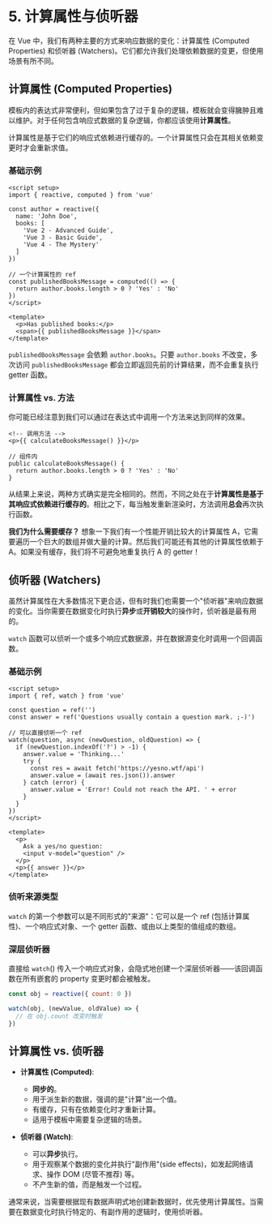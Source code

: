 # 5. 计算属性与侦听器

在 Vue 中，我们有两种主要的方式来响应数据的变化：计算属性 (Computed Properties) 和侦听器 (Watchers)。它们都允许我们处理依赖数据的变更，但使用场景有所不同。

## 计算属性 (Computed Properties)

模板内的表达式非常便利，但如果包含了过于复杂的逻辑，模板就会变得臃肿且难以维护。对于任何包含响应式数据的复杂逻辑，你都应该使用**计算属性**。

计算属性是基于它们的响应式依赖进行缓存的。一个计算属性只会在其相关依赖变更时才会重新求值。

### 基础示例

```vue
<script setup>
import { reactive, computed } from 'vue'

const author = reactive({
  name: 'John Doe',
  books: [
    'Vue 2 - Advanced Guide',
    'Vue 3 - Basic Guide',
    'Vue 4 - The Mystery'
  ]
})

// 一个计算属性的 ref
const publishedBooksMessage = computed(() => {
  return author.books.length > 0 ? 'Yes' : 'No'
})
</script>

<template>
  <p>Has published books:</p>
  <span>{{ publishedBooksMessage }}</span>
</template>
```

`publishedBooksMessage` 会依赖 `author.books`。只要 `author.books` 不改变，多次访问 `publishedBooksMessage` 都会立即返回先前的计算结果，而不会重复执行 getter 函数。

### 计算属性 vs. 方法

你可能已经注意到我们可以通过在表达式中调用一个方法来达到同样的效果。

```vue
<!-- 调用方法 -->
<p>{{ calculateBooksMessage() }}</p>

// 组件内
public calculateBooksMessage() {
  return author.books.length > 0 ? 'Yes' : 'No'
}
```

从结果上来说，两种方式确实是完全相同的。然而，不同之处在于**计算属性是基于其响应式依赖进行缓存的**。相比之下，每当触发重新渲染时，方法调用**总会**再次执行函数。

**我们为什么需要缓存？** 想象一下我们有一个性能开销比较大的计算属性 A，它需要遍历一个巨大的数组并做大量的计算。然后我们可能还有其他的计算属性依赖于 A。如果没有缓存，我们将不可避免地重复执行 A 的 getter！

## 侦听器 (Watchers)

虽然计算属性在大多数情况下更合适，但有时我们也需要一个"侦听器"来响应数据的变化。当你需要在数据变化时执行**异步**或**开销较大**的操作时，侦听器是最有用的。

`watch` 函数可以侦听一个或多个响应式数据源，并在数据源变化时调用一个回调函数。

### 基础示例

```vue
<script setup>
import { ref, watch } from 'vue'

const question = ref('')
const answer = ref('Questions usually contain a question mark. ;-)')

// 可以直接侦听一个 ref
watch(question, async (newQuestion, oldQuestion) => {
  if (newQuestion.indexOf('?') > -1) {
    answer.value = 'Thinking...'
    try {
      const res = await fetch('https://yesno.wtf/api')
      answer.value = (await res.json()).answer
    } catch (error) {
      answer.value = 'Error! Could not reach the API. ' + error
    }
  }
})
</script>

<template>
  <p>
    Ask a yes/no question:
    <input v-model="question" />
  </p>
  <p>{{ answer }}</p>
</template>
```

### 侦听来源类型

`watch` 的第一个参数可以是不同形式的"来源"：它可以是一个 ref (包括计算属性)、一个响应式对象、一个 getter 函数、或由以上类型的值组成的数组。

### 深层侦听器

直接给 `watch`() 传入一个响应式对象，会隐式地创建一个深层侦听器——该回调函数在所有嵌套的 property 变更时都会被触发。

```js
const obj = reactive({ count: 0 })

watch(obj, (newValue, oldValue) => {
  // 在 obj.count 改变时触发
})
```

## 计算属性 vs. 侦听器

-   **计算属性 (Computed)**:
    -   **同步的**。
    -   用于派生新的数据，强调的是"计算"出一个值。
    -   有缓存，只有在依赖变化时才重新计算。
    -   适用于模板中需要复杂逻辑的场景。

-   **侦听器 (Watch)**:
    -   可以**异步**执行。
    -   用于观察某个数据的变化并执行"副作用"(side effects)，如发起网络请求、操作 DOM (尽管不推荐) 等。
    -   不产生新的值，而是触发一个过程。

通常来说，当需要根据现有数据声明式地创建新数据时，优先使用计算属性。当需要在数据变化时执行特定的、有副作用的逻辑时，使用侦听器。 